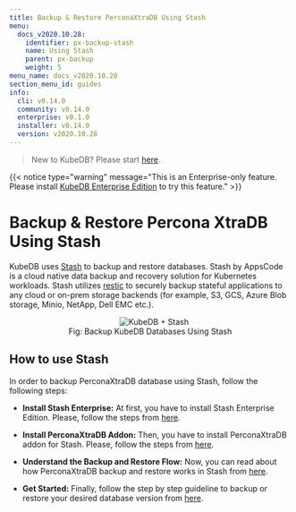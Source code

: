 ```yaml
---
title: Backup & Restore PerconaXtraDB Using Stash
menu:
  docs_v2020.10.28:
    identifier: px-backup-stash
    name: Using Stash
    parent: px-backup
    weight: 5
menu_name: docs_v2020.10.28
section_menu_id: guides
info:
  cli: v0.14.0
  community: v0.14.0
  enterprise: v0.1.0
  installer: v0.14.0
  version: v2020.10.28
---
```


> New to KubeDB? Please start [here](/docs/v2020.10.28/README).

{{< notice type="warning" message="This is an Enterprise-only feature. Please install [KubeDB Enterprise Edition](/docs/v2020.10.28/setup/install/enterprise) to try this feature." >}}

# Backup & Restore Percona XtraDB Using Stash

KubeDB uses [Stash](https://stash.run) to backup and restore databases. Stash by AppsCode is a cloud native data backup and recovery solution for Kubernetes workloads. Stash utilizes [restic](https://github.com/restic/restic) to securely backup stateful applications to any cloud or on-prem storage backends (for example, S3, GCS, Azure Blob storage, Minio, NetApp, Dell EMC etc.).

<figure align="center">
  <img alt="KubeDB + Stash" src="/docs/v2020.10.28/images/kubedb_plus_stash.svg">
<figcaption align="center">Fig: Backup KubeDB Databases Using Stash</figcaption>
</figure>

## How to use Stash

In order to backup PerconaXtraDB database using Stash, follow the following steps:

- **Install Stash Enterprise:** At first, you have to install Stash Enterprise Edition. Please, follow the steps from [here](https://stash.run/docs/latest/setup/install/enterprise/).

- **Install PerconaXtraDB Addon:** Then, you have to install PerconaXtraDB addon for Stash. Please, follow the steps from [here](https://stash.run/docs/latest/addons/percona-xtradb/setup/install/).

- **Understand the Backup and Restore Flow:** Now, you can read about how PerconaXtraDB backup and restore works in Stash from [here](https://stash.run/docs/latest/addons/percona-xtradb/overview/).

- **Get Started:** Finally, follow the step by step guideline to backup or restore your desired database version from [here](https://stash.run/docs/latest/addons/percona-xtradb/).

